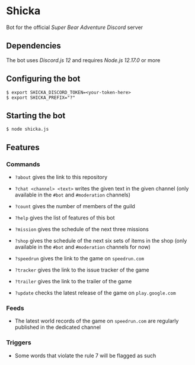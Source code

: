 # Shicka

Bot for the official *Super Bear Adventure* *Discord* server

## Dependencies

The bot uses *Discord.js 12* and requires *Node.js 12.17.0* or more

## Configuring the bot

```shell
$ export SHICKA_DISCORD_TOKEN=<your-token-here>
$ export SHICKA_PREFIX="?"
```

## Starting the bot

```shell
$ node shicka.js
```

## Features

### Commands

- `?about` gives the link to this repository

- `?chat <channel> <text>` writes the given text in the given channel (only available in the `#bot` and `#moderation` channels)

- `?count` gives the number of members of the guild

- `?help` gives the list of features of this bot

- `?mission` gives the schedule of the next three missions

- `?shop` gives the schedule of the next six sets of items in the shop (only available in the `#bot` and `#moderation` channels for now)

- `?speedrun` gives the link to the game on `speedrun.com`

- `?tracker` gives the link to the issue tracker of the game

- `?trailer` gives the link to the trailer of the game

- `?update` checks the latest release of the game on `play.google.com`

### Feeds

- The latest world records of the game on `speedrun.com` are regularly published in the dedicated channel

### Triggers

- Some words that violate the rule 7 will be flagged as such
